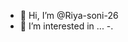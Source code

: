 - 👋 Hi, I’m @Riya-soni-26
- 👀 I’m interested in ...
-.

<!---
Riya-soni-26/Riya-soni-26 is a ✨ special ✨ repository because its `README.md` (this file) appears on your GitHub profile.
You can click the Preview link to take a look at your changes.
--->

